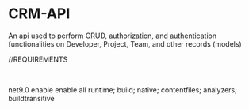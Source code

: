 # CRM-API
An api used to perform CRUD, authorization, and authentication functionalities on Developer, Project, Team, and other records (models)

//REQUIREMENTS 

﻿<Project Sdk="Microsoft.NET.Sdk.Web">

  <PropertyGroup>
    <TargetFramework>net9.0</TargetFramework>
    <Nullable>enable</Nullable>
    <ImplicitUsings>enable</ImplicitUsings>
  </PropertyGroup>

  <ItemGroup>
    <PackageReference Include="Azure.Extensions.AspNetCore.Configuration.Secrets" Version="1.4.0" />
    <PackageReference Include="Azure.Identity" Version="1.14.0" />
    <PackageReference Include="Azure.Security.KeyVault.Secrets" Version="4.7.0" />
    <PackageReference Include="Azure.Storage.Blobs" Version="12.24.0" />
    <PackageReference Include="BCrypt.Net-Next" Version="4.0.3" />
    <PackageReference Include="Microsoft.AspNetCore.Authentication.JwtBearer" Version="9.0.5" />
    <PackageReference Include="Microsoft.AspNetCore.JsonPatch" Version="9.0.5" />
    <PackageReference Include="Microsoft.AspNetCore.Mvc.NewtonsoftJson" Version="9.0.5" />
    <PackageReference Include="Microsoft.AspNetCore.OpenApi" Version="9.0.5" />
    <PackageReference Include="Microsoft.EntityFrameworkCore" Version="9.0.5" />
    <PackageReference Include="Microsoft.EntityFrameworkCore.SqlServer" Version="9.0.5" />
    <PackageReference Include="Microsoft.EntityFrameworkCore.Tools" Version="9.0.5">
      <PrivateAssets>all</PrivateAssets>
      <IncludeAssets>runtime; build; native; contentfiles; analyzers; buildtransitive</IncludeAssets>
    </PackageReference>
    <PackageReference Include="SendGrid" Version="9.29.3" />
    <PackageReference Include="Serilog.AspNetCore" Version="9.0.0" />
    <PackageReference Include="Serilog.Sinks.MSSqlServer" Version="8.2.0" />
    <PackageReference Include="Swashbuckle.AspNetCore" Version="8.1.2" />
    <PackageReference Include="Swashbuckle.AspNetCore.Swagger" Version="8.1.2" />
    <PackageReference Include="System.Text.RegularExpressions" Version="4.3.1" />
  </ItemGroup>

</Project>
